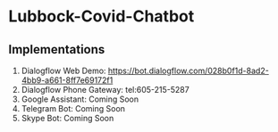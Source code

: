 # Lubbock-Covid-Chatbot

## Implementations
1. Dialogflow Web Demo: https://bot.dialogflow.com/028b0f1d-8ad2-4bb9-a661-8ff7e69172f1
2. Dialogflow Phone Gateway: tel:605-215-5287
3. Google Assistant: Coming Soon
4. Telegram Bot: Coming Soon
5. Skype Bot: Coming Soon
